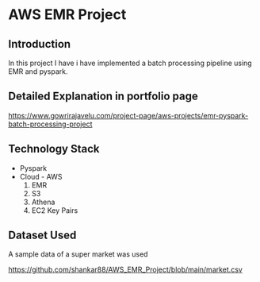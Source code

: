 # AWS EMR Project

## Introduction

In this project I have i have implemented a batch processing pipeline using EMR and pyspark.

## Detailed Explanation in portfolio page

https://www.gowrirajavelu.com/project-page/aws-projects/emr-pyspark-batch-processing-project

## Technology Stack

* Pyspark
* Cloud - AWS
    1. EMR
    2. S3
    3. Athena
    4. EC2 Key Pairs

## Dataset Used

A sample data of a super market was used

https://github.com/shankar88/AWS_EMR_Project/blob/main/market.csv

